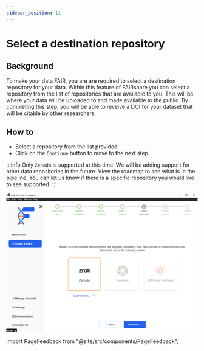 ```yaml
---
sidebar_position: 11
---
```


# Select a destination repository

## Background

To make your data FAIR, you are are required to select a destination repository for your data. Within this feature of FAIRshare you can select a repository from the list of repositories that are available to you. This will be where your data will be uploaded to and made available to the public. By completing this step, you will be able to reveive a DOI for your dataset that will be citable by other researchers.

## How to

- Select a repository from the list provided.
- Click on the `Continue` button to move to the next step.

:::info
Only `Zenodo` is supported at this time. We will be adding support for other data repositories in the future. View the roadmap to see what is in the pipeline. You can let us know if there is a specific repository you would like to see supported.
:::

![](./images/selectDestinationRepo.png)

import PageFeedback from "@site/src/components/PageFeedback";

<PageFeedback />
